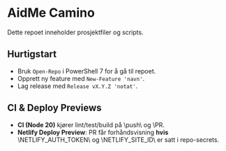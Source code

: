 # AidMe Camino

Dette repoet inneholder prosjektfiler og scripts.

## Hurtigstart
- Bruk `Open-Repo` i PowerShell 7 for å gå til repoet.
- Opprett ny feature med `New-Feature 'navn'`.
- Lag release med `Release vX.Y.Z 'notat'`.

## CI & Deploy Previews

- **CI (Node 20)** kjører lint/test/build på \push\ og \PR\.
- **Netlify Deploy Preview**: PR får forhåndsvisning **hvis** \NETLIFY_AUTH_TOKEN\ og \NETLIFY_SITE_ID\ er satt i repo-secrets.
